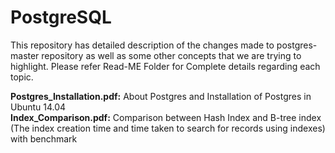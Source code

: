 PostgreSQL
==========

This repository has detailed description of the changes made to postgres-master repository as well as some other concepts that we are trying to highlight. Please refer Read-ME Folder for Complete details regarding each topic.

<b>Postgres_Installation.pdf:</b> About Postgres and Installation of Postgres in Ubuntu 14.04<br>
<b>Index_Comparison.pdf:</b>      Comparison between Hash Index and B-tree index (The index creation time and time taken to search for                               records using indexes) with benchmark
